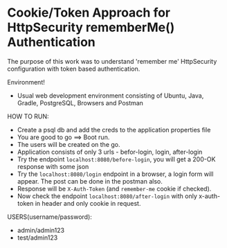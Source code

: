 # Cookie/Token Approach for HttpSecurity rememberMe() Authentication


The purpose of this work was to understand 'remember me' HttpSecurity configuration with token based authentication.


 Environment!

  - Usual web development environment consisting of Ubuntu, Java, Gradle, PostgreSQL, Browsers and Postman
  


HOW TO RUN:
  - Create a psql db and add the creds to the application properties file
  - You are good to go ==> Boot run.
  - The users will be created on the go.
  - Application consists of only 3 urls - befor-login, login, after-login
  - Try the endpoint ```localhost:8080/before-login```, you will get a 200-OK response with some json
  - Try the ```localhost:8080/login``` endpoint in a browser, a login form will appear. The post can be done in the postman also.
  - Response will be ```X-Auth-Token``` (and ```remember-me``` cookie if checked).
  - Now check the endpoint ```localhost:8080/after-login``` with only x-auth-token in header and only cookie in request.


USERS(username/password):
  - admin/admin123
  - test/admin123